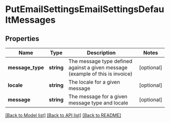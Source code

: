 # PutEmailSettingsEmailSettingsDefaultMessages

## Properties
Name | Type | Description | Notes
------------ | ------------- | ------------- | -------------
**message_type** | **string** | The message type defined against a given message (example of this is invoice) | [optional] 
**locale** | **string** | The locale for a given message | [optional] 
**message** | **string** | The message for a given message type and locale | [optional] 

[[Back to Model list]](../README.md#documentation-for-models) [[Back to API list]](../README.md#documentation-for-api-endpoints) [[Back to README]](../README.md)



